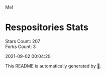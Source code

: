 Me!

# Respositories Stats
Stars Count: 207  
Forks Count: 3

2021-09-02 00:04:20  

This README is automatically generated by [🐰](https://github.com/rnitta/rnitta).
